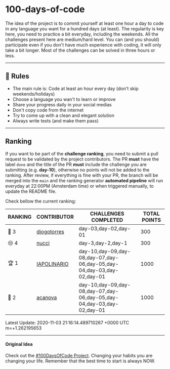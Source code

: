 # 100-days-of-code

The idea of the project is to commit yourself at least one hour a day to code in any language you want for a hundred days (at least). The regularity is key here, you need to practice a bit everyday, including the weekends.
All the challenges present here are medium/hard level. You can (and you should) participate even if you don't have much experience with coding, it will only take a bit longer.
Most of the challenges can be solved in three hours or less.

---

## 🚩 Rules

- The main rule is: Code at least an hour every day (don't skip weekends/holidays)
- Choose a language you wan't to learn or improve
- Share your progress daily in your social medias
- Don't copy code from the internet
- Try to come up with a clean and elegant solution
- Always write tests (and make them pass)

---

## Ranking

If you want to be part of the **challenge ranking**, you need to submit a pull request to be validated by the project contributors. The PR **must** have the label `done` and the title of the PR **must** include the challenge you are submitting (e.g. **day-10**), otherwise no points will not be added to the ranking.
After review, if everything is fine with your PR, the branch will be merged into the `main` and the ranking generator **automated pipeline** will run everyday at 22:00PM (Amsterdam time) or when triggered manually, to update the README file.

Check bellow the current ranking:

|       RANKING       |                  CONTRIBUTOR                  |                         CHALLENGES COMPLETED                          | TOTAL POINTS |
|---------------------|-----------------------------------------------|-----------------------------------------------------------------------|--------------|
| :3rd_place_medal: 3 | [diogotorres](https://github.com/diogotorres) | day-03,day-02,day-01                                                  |          300 |
| :unamused: 4        | [nucci](https://github.com/nucci)             | day-3,day-2,day-1                                                     |          300 |
| :trophy: 1          | [IAPOLINARIO](https://github.com/IAPOLINARIO) | day-10,day-09,day-08,day-07,day-06,day-05,day-04,day-03,day-02,day-01 |         1000 |
| :2nd_place_medal: 2 | [acanova](https://github.com/acanova)         | day-10,day-09,day-08,day-07,day-06,day-05,day-04,day-03,day-02,day-01 |         1000 |

Latest Update: 2020-11-03 21:16:14.489710267 +0000 UTC m=+1.262195653

---

#### Original Idea

Check out the [#100DaysOfCode Project](https://www.100daysofcode.com/). Changing your habits you are changing your life. Remember that the best time to start is always NOW.
